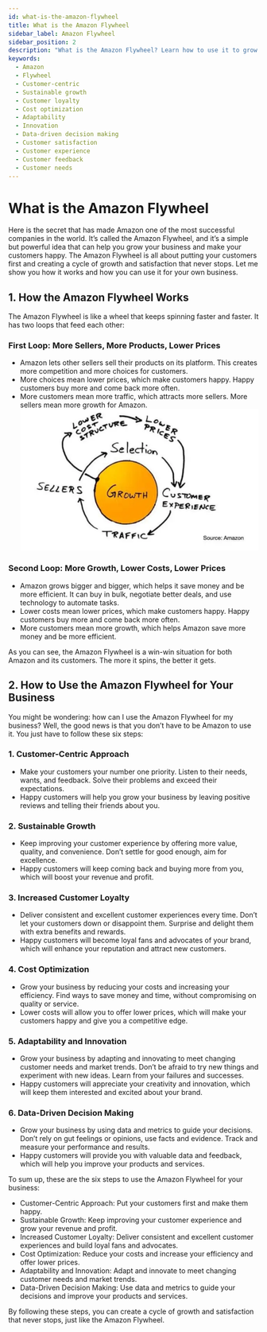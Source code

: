 ```yaml
---
id: what-is-the-amazon-flywheel
title: What is the Amazon Flywheel
sidebar_label: Amazon Flywheel
sidebar_position: 2
description: "What is the Amazon Flywheel? Learn how to use it to grow your business and make your customers happy. Your guide to success!"
keywords:
  - Amazon
  - Flywheel
  - Customer-centric
  - Sustainable growth
  - Customer loyalty
  - Cost optimization
  - Adaptability
  - Innovation
  - Data-driven decision making
  - Customer satisfaction
  - Customer experience
  - Customer feedback
  - Customer needs
---
```


# What is the Amazon Flywheel

Here is the secret that has made Amazon one of the most successful companies in the world. It’s called the Amazon Flywheel, and it’s a simple but powerful idea that can help you grow your business and make your customers happy. The Amazon Flywheel is all about putting your customers first and creating a cycle of growth and satisfaction that never stops. Let me show you how it works and how you can use it for your own business.

## 1. How the Amazon Flywheel Works

The Amazon Flywheel is like a wheel that keeps spinning faster and faster. It has two loops that feed each other:

### First Loop: More Sellers, More Products, Lower Prices

- Amazon lets other sellers sell their products on its platform. This creates more competition and more choices for customers.
- More choices mean lower prices, which make customers happy. Happy customers buy more and come back more often.
- More customers mean more traffic, which attracts more sellers. More sellers mean more growth for Amazon.
  ![Amazon flywheel](./img/amazon-flywheel.webp)

### Second Loop: More Growth, Lower Costs, Lower Prices

- Amazon grows bigger and bigger, which helps it save money and be more efficient. It can buy in bulk, negotiate better deals, and use technology to automate tasks.
- Lower costs mean lower prices, which make customers happy. Happy customers buy more and come back more often.
- More customers mean more growth, which helps Amazon save more money and be more efficient.

As you can see, the Amazon Flywheel is a win-win situation for both Amazon and its customers. The more it spins, the better it gets.

## 2. How to Use the Amazon Flywheel for Your Business

You might be wondering: how can I use the Amazon Flywheel for my business? Well, the good news is that you don’t have to be Amazon to use it. You just have to follow these six steps:

### 1. Customer-Centric Approach

- Make your customers your number one priority. Listen to their needs, wants, and feedback. Solve their problems and exceed their expectations.
- Happy customers will help you grow your business by leaving positive reviews and telling their friends about you.

### 2. Sustainable Growth

- Keep improving your customer experience by offering more value, quality, and convenience. Don’t settle for good enough, aim for excellence.
- Happy customers will keep coming back and buying more from you, which will boost your revenue and profit.

### 3. Increased Customer Loyalty

- Deliver consistent and excellent customer experiences every time. Don’t let your customers down or disappoint them. Surprise and delight them with extra benefits and rewards.
- Happy customers will become loyal fans and advocates of your brand, which will enhance your reputation and attract new customers.

### 4. Cost Optimization

- Grow your business by reducing your costs and increasing your efficiency. Find ways to save money and time, without compromising on quality or service.
- Lower costs will allow you to offer lower prices, which will make your customers happy and give you a competitive edge.

### 5. Adaptability and Innovation

- Grow your business by adapting and innovating to meet changing customer needs and market trends. Don’t be afraid to try new things and experiment with new ideas. Learn from your failures and successes.
- Happy customers will appreciate your creativity and innovation, which will keep them interested and excited about your brand.

### 6. Data-Driven Decision Making

- Grow your business by using data and metrics to guide your decisions. Don’t rely on gut feelings or opinions, use facts and evidence. Track and measure your performance and results.
- Happy customers will provide you with valuable data and feedback, which will help you improve your products and services.

To sum up, these are the six steps to use the Amazon Flywheel for your business:

- Customer-Centric Approach: Put your customers first and make them happy.
- Sustainable Growth: Keep improving your customer experience and grow your revenue and profit.
- Increased Customer Loyalty: Deliver consistent and excellent customer experiences and build loyal fans and advocates.
- Cost Optimization: Reduce your costs and increase your efficiency and offer lower prices.
- Adaptability and Innovation: Adapt and innovate to meet changing customer needs and market trends.
- Data-Driven Decision Making: Use data and metrics to guide your decisions and improve your products and services.

By following these steps, you can create a cycle of growth and satisfaction that never stops, just like the Amazon Flywheel.
